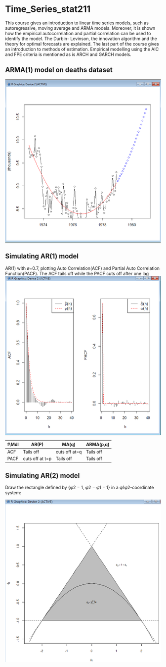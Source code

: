 # Time_Series_stat211
This course gives an introduction to linear time series models, such as autoregressive, moving average and ARMA models. Moreover, it is shown how the empirical autocorrelation and partial correlation can be used to identify the model. The Durbin- Levinson, the innovation algorithm and the theory for optimal forecasts are explained. The last part of the course gives an introduction to methods of estimation. Empirical modelling using the AIC and FPE criteria is mentioned as is ARCH and GARCH models.

## ARMA(1) model on deaths dataset
![deaths_detrended_deseasoned_w_prediction.png](https://github.com/emoen/Time_Series_stat211/blob/main/hw1/deaths_detrended_deseasoned_w_prediction.png)

## Simulating AR(1) model



AR(1) with ø=0.7, plotting Auto Correlation(ACF) and Partial Auto Correlation Function(PACF). The ACF tails off while the PACF cuts off after one lag
![ACF_PACF_AR_1_b.png](https://github.com/emoen/Time_Series_stat211/blob/main/hw3/ACF_PACF_AR_1_b.png)


|f\Mdl|      AR(P)     | MA(q)          | ARMA(p,q)|
|-----|----------------|----------------|----------|
|ACF   |Tails off      | cuts off at=q  | Tails off|
|PACF  |cuts off at t=p| Tails off      | Tails off|

## Simulating AR(2) model
Draw the rectangle defined by {φ2 = 1, φ2 − φ1 = 1} in a φ1φ2-coordinate system:

![AR_2_stationarity.png](https://github.com/emoen/Time_Series_stat211/blob/main/hw4/AR_2_stationarity.png)



